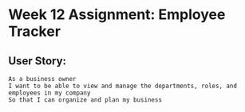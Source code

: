 # Week 12 Assignment: Employee Tracker

## User Story:

```
As a business owner
I want to be able to view and manage the departments, roles, and employees in my company
So that I can organize and plan my business
```
